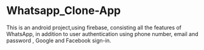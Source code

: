 # Whatsapp_Clone-App
This is an android project,using firebase, consisting all the features of WhatsApp, in addition to user authentication using phone number, email and password , Google and Facebook sign-in.
